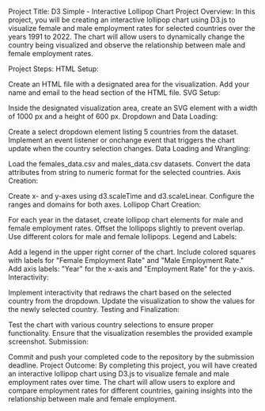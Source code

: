 Project Title: D3 Simple - Interactive Lollipop Chart
Project Overview:
In this project, you will be creating an interactive lollipop chart using D3.js to visualize female and male employment rates for selected countries over the years 1991 to 2022. The chart will allow users to dynamically change the country being visualized and observe the relationship between male and female employment rates.

Project Steps:
HTML Setup:

Create an HTML file with a designated area for the visualization.
Add your name and email to the head section of the HTML file.
SVG Setup:

Inside the designated visualization area, create an SVG element with a width of 1000 px and a height of 600 px.
Dropdown and Data Loading:

Create a select dropdown element listing 5 countries from the dataset.
Implement an event listener or onchange event that triggers the chart update when the country selection changes.
Data Loading and Wrangling:

Load the females_data.csv and males_data.csv datasets.
Convert the data attributes from string to numeric format for the selected countries.
Axis Creation:

Create x- and y-axes using d3.scaleTime and d3.scaleLinear.
Configure the ranges and domains for both axes.
Lollipop Chart Creation:

For each year in the dataset, create lollipop chart elements for male and female employment rates.
Offset the lollipops slightly to prevent overlap.
Use different colors for male and female lollipops.
Legend and Labels:

Add a legend in the upper right corner of the chart.
Include colored squares with labels for "Female Employment Rate" and "Male Employment Rate."
Add axis labels: "Year" for the x-axis and "Employment Rate" for the y-axis.
Interactivity:

Implement interactivity that redraws the chart based on the selected country from the dropdown.
Update the visualization to show the values for the newly selected country.
Testing and Finalization:

Test the chart with various country selections to ensure proper functionality.
Ensure that the visualization resembles the provided example screenshot.
Submission:

Commit and push your completed code to the repository by the submission deadline.
Project Outcome:
By completing this project, you will have created an interactive lollipop chart using D3.js to visualize female and male employment rates over time. The chart will allow users to explore and compare employment rates for different countries, gaining insights into the relationship between male and female employment.


